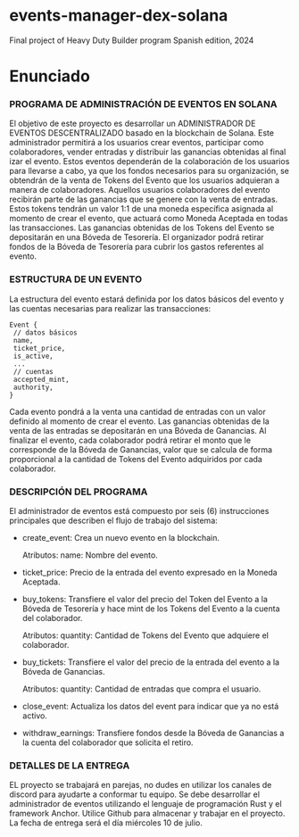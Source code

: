 # events-manager-dex-solana
Final project of Heavy Duty Builder program Spanish edition, 2024

# Enunciado

### PROGRAMA DE ADMINISTRACIÓN DE EVENTOS EN SOLANA

El objetivo de este proyecto es desarrollar un ADMINISTRADOR DE EVENTOS DESCENTRALIZADO basado en la blockchain de Solana. Este administrador permitirá a los usuarios crear eventos, 
participar como colaboradores, vender entradas y distribuir las ganancias obtenidas al final izar el evento.
Estos eventos dependerán de la colaboración de los usuarios para llevarse a cabo, ya que los fondos necesarios para su organización, se obtendrán de la venta de Tokens del Evento 
que los usuarios adquieran a manera de colaboradores. Aquellos usuarios colaboradores del evento recibirán parte de las ganancias que se genere con la venta de entradas.
Estos tokens tendrán un valor 1:1 de una moneda específica asignada al momento de crear el evento, que actuará como Moneda Aceptada en todas las transacciones. 
Las ganancias obtenidas de los Tokens del Evento se depositarán en una Bóveda de Tesorería. El organizador podrá retirar fondos de la Bóveda de Tesorería para cubrir los gastos referentes
al evento.


### ESTRUCTURA DE UN EVENTO

La estructura del evento estará definida por los datos básicos del evento y las cuentas necesarias para realizar las transacciones:

```
Event {
 // datos básicos
 name,
 ticket_price,
 is_active,
 ...
 // cuentas
 accepted_mint,
 authority,
}
```

Cada evento pondrá a la venta una cantidad de entradas con un valor definido al momento de
crear el evento. Las ganancias obtenidas de la venta de las entradas se depositarán en una
Bóveda de Ganancias.
Al finalizar el evento, cada colaborador podrá retirar el monto que le corresponde de la
Bóveda de Ganancias, valor que se calcula de forma proporcional a la cantidad de Tokens del
Evento adquiridos por cada colaborador.


### DESCRIPCIÓN DEL PROGRAMA

El administrador de eventos está compuesto por seis (6) instrucciones principales que
describen el flujo de trabajo del sistema:

- create_event: Crea un nuevo evento en la blockchain.

  Atributos:
    name: Nombre del evento.

- ticket_price: Precio de la entrada del evento expresado en la Moneda Aceptada.

- buy_tokens: Transfiere el valor del precio del Token del Evento a la Bóveda de Tesorería y hace mint de los Tokens del Evento a la cuenta del colaborador.

  Atributos:
    quantity: Cantidad de Tokens del Evento que adquiere el colaborador.

- buy_tickets: Transfiere el valor del precio de la entrada del evento a la Bóveda de Ganancias.

  Atributos:
    quantity: Cantidad de entradas que compra el usuario.
  
- close_event: Actualiza los datos del event para indicar que ya no está activo.
  
- withdraw_earnings: Transfiere fondos desde la Bóveda de Ganancias a la cuenta del colaborador que solicita el retiro.

### DETALLES DE LA ENTREGA

EL proyecto se trabajará en parejas, no dudes en utilizar los canales de discord para ayudarte a conformar tu equipo.
Se debe desarrollar el administrador de eventos utilizando el lenguaje de programación Rust y el framework Anchor.
Utilice Github para almacenar y trabajar en el proyecto. 
La fecha de entrega será el día miércoles 10 de julio.
